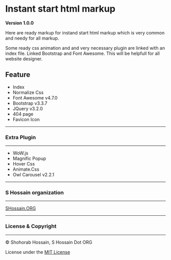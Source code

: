 
# Instant start html markup

**Version 1.0.0**

Here are ready markup for instand start html markup which is very common and needy for all markup. 

Some ready css animation and and very necessary plugin are linked with an index file. Linked Bootstrap and Font Awesome. This will be helpfull for all website designer.


## Feature

* Index
* Normalize Css
* Font Awesome v4.7.0
* Bootstrap v3.3.7 
* JQuery v3.2.0
* 404 page
* Favicon Icon

---
### Extra Plugin
---

* WoW.js
* Magnific Popup
* Hover Css
* Animate.Css
* Owl Carousel v2.2.1

---
### S Hossain organization 
---

[SHossain.ORG](https://shossain.org)

---
### License & Copyright
---

© Shohorab Hossain, S Hossain Dot ORG

License under the [MIT License](LICENSE)
